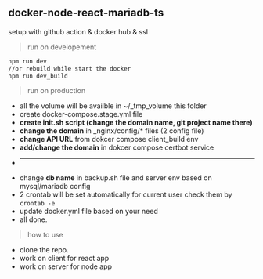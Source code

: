## docker-node-react-mariadb-ts
setup with github action & docker hub & ssl 

> run on developement

```bash
npm run dev
//or rebuild while start the docker
npm run dev_build
```

> run on production

- all the volume will be availble in ~/_tmp_volume this folder
- create docker-compose.stage.yml file
- **create init.sh script (change the domain name, git project name there)**
- **change the domain** in _nginx/config/* files (2 config file)
- **change API URL** from dokcer compose client_build env 
- **add/change the domain** in dokcer compose certbot service
- ___
- change **db name** in backup.sh file and server env based on mysql/mariadb config
- 2 crontab will be set automatically for current user check them by ``` crontab -e ```
- update docker.yml file based on your need
- all done.

> how to use
 - clone the repo.
 - work on client for react app
 - work on server for node app